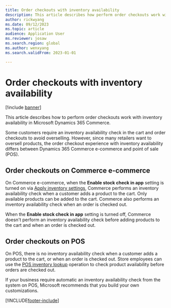 ```yaml
---
title: Order checkouts with inventory availability
description: This article describes how perform order checkouts work with inventory availability in Microsoft Dynamics 365 Commerce.
author: rickwyang
ms.date: 09/12/2023
ms.topic: article
audience: Application User
ms.reviewer: josaw
ms.search.region: global
ms.author: wenxyang
ms.search.validFrom: 2023-01-01

---
```


# Order checkouts with inventory availability

[!include [banner](includes/banner.md)]

This article describes how to perform order checkouts work with inventory availability in Microsoft Dynamics 365 Commerce.

Some customers require an inventory availability check in the cart and order checkouts to avoid overselling. However, since many retailers want to oversell products, the order checkout experience with inventory availability differs between Dynamics 365 Commerce e-commerce and point of sale (POS).

## Order checkouts on Commerce e-commerce

On Commerce e-commerce, when the **Enable stock check in app** setting is turned on via [Apply inventory settings](inventory-settings.md), Commerce performs an inventory availability check when a customer adds a product to the cart. Only available products can be added to the cart. Commerce also performs an inventory availability check when an order is checked out.

When the **Enable stock check in app** setting is turned off, Commerce doesn't perform an inventory availability check before adding products to the cart and when an order is checked out.

## Order checkouts on POS

On POS, there is no inventory availability check when a customer adds a product to the cart, or when an order is checked out. Store employees can use the [POS inventory lookup](pos-inventory-lookup-operation.md) operation to check product availability before orders are checked out.

If your business require automatic an inventory availability check from the system on POS, Microsoft recommends that you build your own customizations.

[!INCLUDE[footer-include](../includes/footer-banner.md)]
